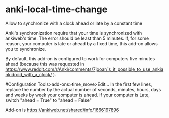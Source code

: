 # anki-local-time-change
Allow to synchronize with a clock ahead or late by a constant time

Anki's synchronization require that your time is synchronized with ankiweb's time. The error should be least than 5 minutes. If, for some reason, your computer is late or ahead by a fixed time, this add-on allows you to synchronize.

By default, this add-on is configured to work for computers five minutes ahead (because this was requested in https://www.reddit.com/r/Anki/comments/7jooar/is_it_possible_to_use_ankiankidroid_with_a_clock/ ).

#Configuration
Tools>add-ons>time_move>Edit...
In the first few lines, replace the number by the actual number of seconds, minutes, hours, days and weeks by week your computer is ahead. If your computer is Late, switch
"ahead = True"
to
"ahead = False"




Add-on is https://ankiweb.net/shared/info/1666197896
